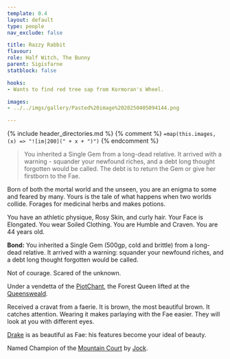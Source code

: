 ```yaml
---
template: 0.4
layout: default
type: people
nav_exclude: false

title: Razzy Rabbit
flavour: 
role: Half Witch, The Bunny
parent: Sigisfarne
statblock: false

hooks:
- Wants to find red tree sap from Kormoran's Wheel.

images:
- ../../imgs/gallery/Pasted%20image%2020250405094144.png

---
```


{% include header_directories.md %}
{% comment %}
`=map(this.images, (x) => "![im|200](" + x + ")")`
{% endcomment %}

> You inherited a Single Gem from a long-dead relative. It arrived with a warning - squander your newfound riches, and a debt long thought forgotten would be called.
> The debt is to return the Gem or give her firstborn to the Fae.

Born of both the mortal world and the unseen, you are an enigma to some and feared by many. Yours is the tale of what happens when two worlds collide. Forages for medicinal herbs and makes potions.

You have an athletic physique, Rosy Skin, and curly hair. Your Face is Elongated. You wear Soiled Clothing. You are Humble and Craven. You are 44 years old.

**Bond:** You inherited a Single Gem (500gp, cold and brittle) from a long-dead relative. It arrived with a warning: squander your newfound riches, and a debt long thought forgotten would be called.

Not of courage. Scared of the unknown.

Under a vendetta of the [PiotChant](../DuskmeadowFringe/PiotChant.md), the Forest Queen lifted at the [Queensweald](../DuskmeadowFringe/Queensweald.md).

Received a cravat from a faerie. It is brown, the most beautiful brown. It catches attention. 
Wearing it makes parlaying with the Fae easier. They will look at you with different eyes.

[Drake](Drake.md) is as beautiful as Fae: his features become your ideal of beauty.

Named Champion of the [Mountain Court](../DuskmeadowFringe/MountainCourt.md) by [Jock](../DuskmeadowFringe/Jock.md).